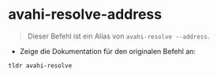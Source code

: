 # avahi-resolve-address

> Dieser Befehl ist ein Alias von `avahi-resolve --address`.

- Zeige die Dokumentation für den originalen Befehl an:

`tldr avahi-resolve`
